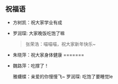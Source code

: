 ## 祝福语

- 方树凯：祝大家学业有成

- 罗润琛: 大家晚饭吃饱了嘛

  > 张荣浩：喵喵喵，祝大家新年快乐~


- 朱晓萍：祝大家身体健康
=======
- 魏路萍：吃撑了！

  雅蠛蝶：亲爱的你慢慢飞~
  罗润琛: 吃饱了要睡觉le
